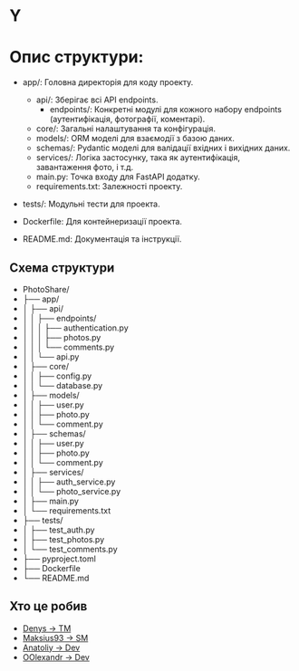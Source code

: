 # Y
# Опис структури:
* app/: Головна директорія для коду проекту.
  * api/: Зберігає всі API endpoints.
    * endpoints/: Конкретні модулі для кожного набору endpoints (аутентифікація, фотографії, коментарі).
  * core/: Загальні налаштування та конфігурація.
  * models/: ORM моделі для взаємодії з базою даних.
  * schemas/: Pydantic моделі для валідації вхідних і вихідних даних.
  * services/: Логіка застосунку, така як аутентифікація, завантаження фото, і т.д.
  * main.py: Точка входу для FastAPI додатку.
  * requirements.txt: Залежності проекту.
* tests/: Модульні тести для проекта.

* Dockerfile: Для контейнеризації проекта.
* README.md: Документація та інструкції.


## Схема структури
* PhotoShare/
* ├── app/
* │   ├── api/
* │   │   ├── endpoints/
* │   │   │   ├── authentication.py
* │   │   │   ├── photos.py
* │   │   │   └── comments.py
* │   │   └── api.py
* │   ├── core/
* │   │   ├── config.py
* │   │   └── database.py
* │   ├── models/
* │   │   ├── user.py
* │   │   ├── photo.py
* │   │   └── comment.py
* │   ├── schemas/
* │   │   ├── user.py
* │   │   ├── photo.py
* │   │   └── comment.py
* │   ├── services/
* │   │   ├── auth_service.py
* │   │   └── photo_service.py
* │   ├── main.py
* │   └── requirements.txt
* ├── tests/
* │   ├── test_auth.py
* │   ├── test_photos.py
* │   └── test_comments.py
* ├── pyproject.toml
* ├── Dockerfile
* └── README.md


## Хто це робив
* [Denys -> TM](https://github.com/DenysPhV)
* [Maksius93 -> SM](https://github.com/Maksius93)
* [Anatoliy -> Dev](https://github.com/anatoliysafonov)
* [OOlexandr -> Dev](https://github.com/OOlexandr)